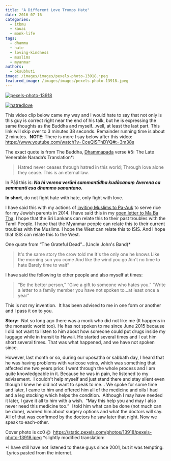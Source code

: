 ```yaml
---
title: "A Different Love Trumps Hate"
date: 2016-07-16
categories: 
  - itbmu
  - kauai
  - monk-life
tags: 
  - dhamma
  - hate
  - loving-kindness
  - muslims
  - myanmar
authors: 
  - bksubhuti
image: /images/images/pexels-photo-13918.jpeg
featured_image: /images/images/pexels-photo-13918.jpeg
---
```


[![pexels-photo-13918](/images/pexels-photo-13918.jpeg)](/images/2016/07/pexels-photo-13918.jpeg)

[![hatredlove](/images/hatredlove.png)](/images/2016/07/hatredlove.png)

This video clip below came my way and I would hate to say that not only is this guy is correct right near the end of his talk, but he is expressing the same thoughts as the Buddha and myself...well, at least the last part. This link will skip over to 3 minutes 38 seconds. Remainder running time is about 2 minutes.  **NOTE**: There is more I say below after this video: https://www.youtube.com/watch?v=CceQISThDYQ#t=3m38s

The exact quote is from The Buddha, [Dhammapada](https://en.wikipedia.org/wiki/Dhammapada) verse #5: The Late Venerable Narada’s Translation\*:

> Hatred never ceases through hatred in this world; Through love alone they cease. This is an eternal law.

In Pāḷi this is: **_Na hi verena verāni sammantīdha kudācanaṃ_** **_Averena ca sammanti esa dhammo sanantano._**

**In short**, do not fight hate with hate, only fight with love.

I have said this with my actions of [inviting Muslims to Pa-Auk](https://subhuti.withmetta.net/2015/11/17/some-wish-for-peace/) to serve rice for my Jewish parents in 2014. I have said this in my [open letter to Ma Ba Tha](https://subhuti.withmetta.net/2016/06/08/open-letter-ma-ba-tha/). I hope that the Sri Lankans can relate this to their past troubles with the Tamil People. I hope that the Myanmar people can relate this to their current troubles with the Muslims. I hope the West can relate this to ISIS. And I hope that ISIS can relate this to the West.

One quote from “The Grateful Dead”…(Uncle John's Band)\*

> It's the same story the crow told me It's the only one he knows Like the morning sun you come And like the wind you go Ain't no time to hate Barely time to wait”

I have said the following to other people and also myself at times:

> “Be the better person,” “Give a gift to someone who hates you.” “Write a letter to a family member you have not spoken to...at least once a year”

This is not my invention.  It has been advised to me in one form or another and I pass it on to you.

 **Story:**  Not so long ago there was a monk who did not like me (It happens in the monastic world too). He has not spoken to me since June 2015 because I did not want to listen to him about how someone could put drugs inside my luggage while in transit to Hawaii. He started several times and I cut him short several times. That was what happened, and we have not spoken since.

However, last month or so, during our uposatha or sabbath day, I heard that he was having problems with varicose veins, which was something that affected me two years prior. I went through the whole process and I am quite knowledgeable in it. Because he was in pain, he listened to my advisement.  I couldn't help myself and just stand there and stay silent even though I knew he did not want to speak to me... We spoke for some time and later, I came to him and offered him all of the medicine and oils I had and a leg stocking which helps the condition.  Although I may have needed it later, I gave it all to him with a wish.  “May this help you and may I also never need this medicine too.”  I told him what can be done (not much can be done), warned him about surgery options and what the doctors will say. All of that was confirmed by the doctors he saw later that night. Now we speak to each-other.

Cover photo is cc0 @  https://static.pexels.com/photos/13918/pexels-photo-13918.jpeg \*slightly modified translation:

\*I have still have not listened to these guys since 2001, but it was tempting.  Lyrics pasted from the internet.